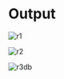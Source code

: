 # Output
![r1](https://github.com/BhanuChandar22/servletprojects/assets/137188404/70696734-1014-4283-80dd-242823bac59d)

![r2](https://github.com/BhanuChandar22/servletprojects/assets/137188404/06e91f0c-bb21-4258-b1fd-d04a6978cb5e)

![r3db](https://github.com/BhanuChandar22/servletprojects/assets/137188404/54a31fa1-864b-4a50-aab0-e1aaf4449d85)

